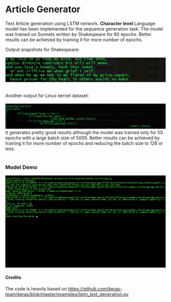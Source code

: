 # Article Generator
Text Article generation using LSTM network. **Character level** Language model has been implemented for the sequence generation task. 
The model was trained on Sonnets written by Shakespeare for 60 epochs. Better results can be achieved by training it for more number of epochs.


Output snapshots for Shakespeare:<br><br>
![shakespeare](media/1.JPG)
<br><br>

Another output for Linux kernel dataset:<br><br>
![linux](media/2.JPG)
<br>It generates pretty good results although the model was trained only for 50 epochs with a large batch size of 5000. Better results can be achieved by training it for more number of epochs and reducing the batch size to 128 or less.
<br><br>


### Model Demo 
![demo](media/3.gif)

#### Credits
The code is heavily based on https://github.com/keras-team/keras/blob/master/examples/lstm_text_generation.py
